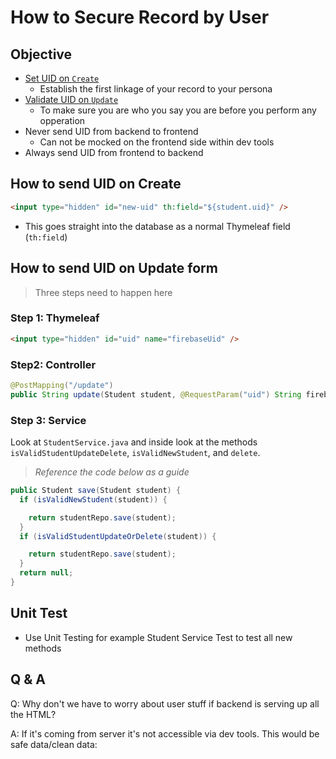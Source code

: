 # How to Secure Record by User

## Objective
- [Set UID on `Create`](#how-to-send-uid-on-create) 
   - Establish the first linkage of your record to your persona
- [Validate UID on `Update`](#how-to-send-uid-on-update-form)
   - To make sure you are who you say you are before you perform any opperation
- Never send UID from backend to frontend
   - Can not be mocked on the frontend side within dev tools
- Always send UID from frontend to backend

## How to send UID on Create
```HTML 
<input type="hidden" id="new-uid" th:field="${student.uid}" />
```
- This goes straight into the database as a normal Thymeleaf field (`th:field`)

## How to send UID on Update form
> Three steps need to happen here
### Step 1: Thymeleaf
```HTML
<input type="hidden" id="uid" name="firebaseUid" />
```

### Step2: Controller
```JAVA
@PostMapping("/update")
public String update(Student student, @RequestParam("uid") String firebaseUid)
```

### Step 3: Service 

Look at `StudentService.java` and inside look at the methods `isValidStudentUpdateDelete`,
`isValidNewStudent`, and `delete`. 
> _Reference the code below as a guide_

```JAVA
public Student save(Student student) {
  if (isValidNewStudent(student)) {

    return studentRepo.save(student);
  }
  if (isValidStudentUpdateOrDelete(student)) {

    return studentRepo.save(student);
  }
  return null;
}
```

## Unit Test
- Use Unit Testing for example Student Service Test to test all new methods
























## Q & A

Q: Why don't we have to worry about user stuff if backend is serving up all the HTML?

A: If it's coming from server it's not accessible via dev tools. This would be safe data/clean data: 
